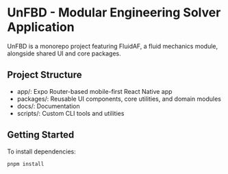 # UnFBD - Modular Engineering Solver Application

UnFBD is a monorepo project featuring FluidAF, a fluid mechanics module, alongside shared UI and core packages.

## Project Structure
- app/: Expo Router-based mobile-first React Native app
- packages/: Reusable UI components, core utilities, and domain modules
- docs/: Documentation
- scripts/: Custom CLI tools and utilities

## Getting Started

To install dependencies:

```bash
pnpm install
